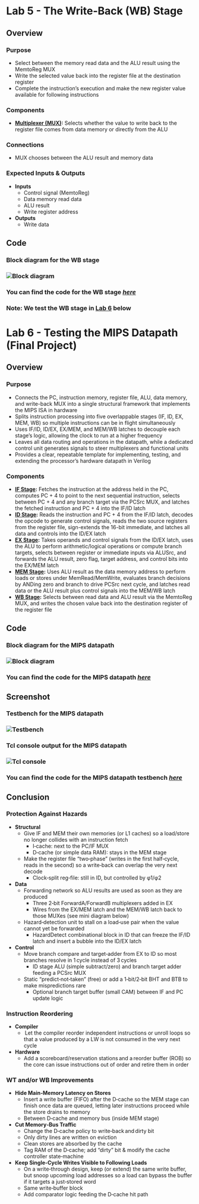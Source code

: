 # Lab 5 - The Write-Back (WB) Stage

## Overview
### Purpose
- Select between the memory read data and the ALU result using the MemtoReg MUX
- Write the selected value back into the register file at the destination register
- Complete the instruction’s execution and make the new register value available for following instructions
### Components
- [**Multiplexer (MUX)**](https://github.com/fctanglao/ComputerArchitectureLabs/blob/main/Labs%205%20%26%206/mux_2x1_32bit.v)**:** Selects whether the value to write back to the register file comes from data memory or directly from the ALU
### Connections
- MUX chooses between the ALU result and memory data
### Expected Inputs & Outputs
- **Inputs**
  - Control signal (MemtoReg)
  - Data memory read data
  - ALU result
  - Write register address
- **Outputs**
  - Write data

## Code
### Block diagram for the WB stage
### ![Block diagram](https://github.com/fctanglao/ComputerArchitectureLabs/blob/main/Labs%205%20%26%206/wb%20stage%20block%20diagram.png)
### You can find the code for the WB stage [*here*](https://github.com/fctanglao/ComputerArchitectureLabs/blob/main/Labs%205%20%26%206/wb_stage.v)

### Note: We test the WB stage in [Lab 6](#lab-6---testing-the-mips-datapath-final-project) below
# Lab 6 - Testing the MIPS Datapath (Final Project)

## Overview
### Purpose
- Connects the PC, instruction memory, register file, ALU, data memory, and write-back MUX into a single structural framework that implements the MIPS ISA in hardware
- Splits instruction processing into five overlappable stages (IF, ID, EX, MEM, WB) so multiple instructions can be in flight simultaneously
- Uses IF/ID, ID/EX, EX/MEM, and MEM/WB latches to decouple each stage’s logic, allowing the clock to run at a higher frequency
- Leaves all data routing and operations in the datapath, while a dedicated control unit generates signals to steer multiplexers and functional units
- Provides a clear, repeatable template for implementing, testing, and extending the processor’s hardware datapath in Verilog
### Components
- [**IF Stage**](https://github.com/fctanglao/ComputerArchitectureLabs/blob/main/Labs%205%20%26%206/if_stage.v)**:** Fetches the instruction at the address held in the PC, computes PC + 4 to point to the next sequential instruction, selects between PC + 4 and any branch target via the PCSrc MUX, and latches the fetched instruction and PC + 4 into the IF/ID latch
- [**ID Stage**](https://github.com/fctanglao/ComputerArchitectureLabs/blob/main/Labs%205%20%26%206/id_stage.v)**:** Reads the instruction and PC + 4 from the IF/ID latch, decodes the opcode to generate control signals, reads the two source registers from the register file, sign-extends the 16-bit immediate, and latches all data and controls into the ID/EX latch
- [**EX Stage**](https://github.com/fctanglao/ComputerArchitectureLabs/blob/main/Labs%205%20%26%206/ex_stage.v)**:** Takes operands and control signals from the ID/EX latch, uses the ALU to perform arithmetic/logical operations or compute branch targets, selects between register or immediate inputs via ALUSrc, and forwards the ALU result, zero flag, target address, and control bits into the EX/MEM latch
- [**MEM Stage**](https://github.com/fctanglao/ComputerArchitectureLabs/blob/main/Labs%205%20%26%206/mem_stage.v)**:** Uses ALU result as the data memory address to perform loads or stores under MemRead/MemWrite, evaluates branch decisions by ANDing zero and branch to drive PCSrc next cycle, and latches read data or the ALU result plus control signals into the MEM/WB latch
- [**WB Stage**](https://github.com/fctanglao/ComputerArchitectureLabs/blob/main/Labs%205%20%26%206/wb_stage.v)**:** Selects between read data and ALU result via the MemtoReg MUX, and writes the chosen value back into the destination register of the register file

## Code
### Block diagram for the MIPS datapath
### ![Block diagram](https://github.com/fctanglao/ComputerArchitectureLabs/blob/main/Labs%205%20%26%206/mips%20datapath%20block%20diagram.png)
### You can find the code for the MIPS datapath [*here*](https://github.com/fctanglao/ComputerArchitectureLabs/blob/main/Labs%205%20%26%206/mips_datapath.v)

## Screenshot
### Testbench for the MIPS datapath
### ![Testbench](https://github.com/fctanglao/ComputerArchitectureLabs/blob/main/Labs%205%20%26%206/mips%20datapath%20testbench.png)
### Tcl console output for the MIPS datapath
### ![Tcl console](https://github.com/fctanglao/ComputerArchitectureLabs/blob/main/Labs%205%20%26%206/mips%20datapath%20tcl%20console%20output.png)
### You can find the code for the MIPS datapath testbench [*here*](https://github.com/fctanglao/ComputerArchitectureLabs/blob/main/Labs%205%20%26%206/mips_datapath_tb.v)

## Conclusion
### Protection Against Hazards
- **Structural**
  - Give IF and MEM their own memories (or L1 caches) so a load/store no longer collides with an instruction fetch
    - I‑cache: next to the PC/IF MUX
    - D‑cache (or simple data RAM): stays in the MEM stage
  - Make the register file “two‑phase” (writes in the first half‑cycle, reads in the second) so a write‑back can overlap the very next decode
    - Clock‑split reg‑file: still in ID, but controlled by φ1/φ2
- **Data**
  - Forwarding network so ALU results are used as soon as they are produced
    - Three 2‑bit ForwardA/ForwardB multiplexers added in EX
    - Wires from the EX/MEM latch and the MEM/WB latch back to those MUXes (see mini diagram below)
  - Hazard‑detection unit to stall on a load‑use pair when the value cannot yet be forwarded
    - HazardDetect combinational block in ID that can freeze the IF/ID latch and insert a bubble into the ID/EX latch
- **Control**
    - Move branch compare and target‑adder from EX to ID so most branches resolve in 1 cycle instead of 3 cycles
      - ID stage ALU (simple subtract/zero) and branch target adder feeding a PCSrc MUX
    - Static “predict‑not‑taken” (free) or add a 1‑bit/2‑bit BHT and BTB to make mispredictions rare
      - Optional branch target buffer (small CAM) between IF and PC update logic
### Instruction Reordering
- **Compiler**
  -  Let the compiler reorder independent instructions or unroll loops so that a value produced by a LW is not consumed in the very next cycle
- **Hardware**
  -  Add a scoreboard/reservation stations and a reorder buffer (ROB) so the core can issue instructions out of order and retire them in order
### WT and/or WB Improvements
- **Hide Main‑Memory Latency on Stores**
  - Insert a write buffer (FIFO) after the D‑cache so the MEM stage can finish once data are queued, letting later instructions proceed while the store drains to memory
  - Between D‑cache and memory bus (inside MEM stage)
- **Cut Memory‑Bus Traffic**
  - Change the D‑cache policy to write‑back and dirty bit
  - Only dirty lines are written on eviction
  - Clean stores are absorbed by the cache
  - Tag RAM of the D‑cache; add “dirty” bit & modify the cache controller state‑machine
- **Keep Single‑Cycle Writes Visible to Following Loads**
  - On a write‑through design, keep (or extend) the same write buffer, but snoop upcoming load addresses so a load can bypass the buffer if it targets a just‑stored word
  - Same write‑buffer block
  - Add comparator logic feeding the D‑cache hit path
